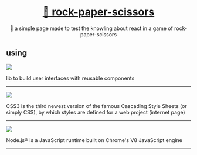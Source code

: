 
<h1 align="center">
    <a href=https://pedra-papel-tesoura-roan.vercel.app//>🔗 rock-paper-scissors</a>
</h1>
<p align="center">🚀 a simple page made to test the knowling about react in a game of rock-paper-scissors</p>

<h2>using</h2>
<img src="https://img.shields.io/badge/reactJS-using-green"/> <p align="left">lib to build user interfaces with reusable components</p>
<hr>
<img src="https://img.shields.io/badge/css3-using-green"/> <p align="left">CSS3 is the third newest version of the famous Cascading Style Sheets (or simply CSS), by which styles are defined for a web project (internet page)</p>
<hr>
<img src="https://img.shields.io/badge/node-using-green"/><p align="left">Node.js® is a JavaScript runtime built on Chrome's V8 JavaScript engine</p>
<hr>


  
